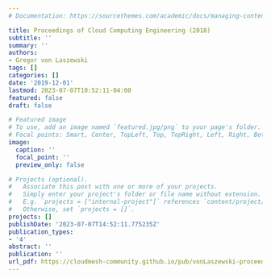 ```yaml
---
# Documentation: https://sourcethemes.com/academic/docs/managing-content/

title: Proceedings of Cloud Computing Engineering (2018)
subtitle: ''
summary: ''
authors:
- Gregor von Laszewski
tags: []
categories: []
date: '2019-12-01'
lastmod: 2023-07-07T10:52:11-04:00
featured: false
draft: false

# Featured image
# To use, add an image named `featured.jpg/png` to your page's folder.
# Focal points: Smart, Center, TopLeft, Top, TopRight, Left, Right, BottomLeft, Bottom, BottomRight.
image:
  caption: ''
  focal_point: ''
  preview_only: false

# Projects (optional).
#   Associate this post with one or more of your projects.
#   Simply enter your project's folder or file name without extension.
#   E.g. `projects = ["internal-project"]` references `content/project/deep-learning/index.md`.
#   Otherwise, set `projects = []`.
projects: []
publishDate: '2023-07-07T14:52:11.775235Z'
publication_types:
- '4'
abstract: ''
publication: ''
url_pdf: https://cloudmesh-community.github.io/pub/vonLaszewski-proceedings-fa2018.pdf
---
```

